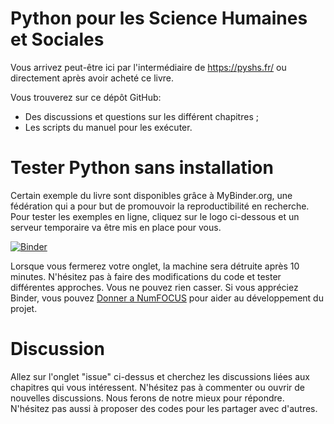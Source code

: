 # Python pour les Science Humaines et Sociales

Vous arrivez peut-être ici par l'intermédiaire de https://pyshs.fr/ ou directement après avoir acheté ce livre. 

Vous trouverez sur ce dépôt GitHub: 
  - Des discussions et questions sur les différent chapitres ;
  - Les scripts du manuel pour les exécuter.

# Tester Python sans installation

Certain exemple du livre sont disponibles grâce à MyBinder.org, une fédération qui a pour but de promouvoir la reproductibilité en recherche. Pour tester les exemples en ligne, cliquez sur le logo ci-dessous et un serveur temporaire va être mis en place pour vous. 

[![Binder](https://mybinder.org/badge_logo.svg)](https://mybinder.org/v2/gh/pyshs/exemples-manuel/master)

Lorsque vous fermerez votre onglet, la machine sera détruite après 10 minutes. N'hésitez pas à faire des modifications du code et tester différentes approches. Vous ne pouvez rien casser. Si vous appréciez Binder, vous pouvez [Donner a NumFOCUS](https://numfocus.org/donate) pour aider au développement du projet. 

# Discussion

Allez sur l'onglet "issue" ci-dessus et cherchez les discussions liées aux chapitres qui vous intéressent. 
N'hésitez pas à commenter ou ouvrir de nouvelles discussions. Nous ferons de notre mieux pour répondre. N'hésitez pas aussi à proposer des codes pour les partager avec d'autres.

